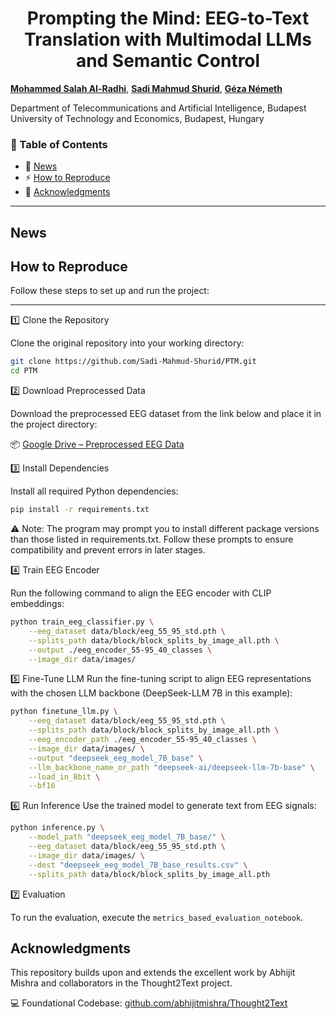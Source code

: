 <h1 align="center"> Prompting the Mind: EEG-to-Text Translation
with Multimodal LLMs and Semantic Control </h1>

[**Mohammed Salah Al-Radhi**](https://malradhi.github.io/),  [**Sadi Mahmud Shurid**](#), [**Géza Németh**](https://scholar.google.ro/citations?user=Qf5PHwoAAAAJ&hl=en/)

Department of Telecommunications and Artificial Intelligence, Budapest University of Technology and Economics, Budapest, Hungary

### 📑 Table of Contents
- 📢 [News](https://github.com/Sadi-Mahmud-Shurid/PTM.git)
- ⚡ [How to Reproduce](#how-to-reproduce)
- 🙏 [Acknowledgments](#acknowledgments)

---

## News

## How to Reproduce

Follow these steps to set up and run the project:

---

1️⃣ Clone the Repository

Clone the original repository into your working directory:

```bash
git clone https://github.com/Sadi-Mahmud-Shurid/PTM.git
cd PTM
```

2️⃣ Download Preprocessed Data

Download the preprocessed EEG dataset from the link below and place it in the project directory:

📦 [Google Drive – Preprocessed EEG Data](https://drive.google.com/drive/folders/1XqV6MMl28iYXkQBMEFHfEXllGmCbqpOu)

3️⃣ Install Dependencies

Install all required Python dependencies:  

```bash
pip install -r requirements.txt
```
⚠️ Note: The program may prompt you to install different package versions than those listed in requirements.txt. Follow these prompts to ensure compatibility and prevent errors in later stages.

4️⃣ Train EEG Encoder

Run the following command to align the EEG encoder with CLIP embeddings:  

```bash
python train_eeg_classifier.py \
    --eeg_dataset data/block/eeg_55_95_std.pth \
    --splits_path data/block/block_splits_by_image_all.pth \
    --output ./eeg_encoder_55-95_40_classes \
    --image_dir data/images/
```
5️⃣ Fine-Tune LLM
Run the fine-tuning script to align EEG representations with the chosen LLM backbone (DeepSeek-LLM 7B in this example):

```bash
python finetune_llm.py \
    --eeg_dataset data/block/eeg_55_95_std.pth \
    --splits_path data/block/block_splits_by_image_all.pth \
    --eeg_encoder_path ./eeg_encoder_55-95_40_classes \
    --image_dir data/images/ \
    --output "deepseek_eeg_model_7B_base" \
    --llm_backbone_name_or_path "deepseek-ai/deepseek-llm-7b-base" \
    --load_in_8bit \
    --bf16
```
6️⃣ Run Inference
Use the trained model to generate text from EEG signals:

```bash
python inference.py \
    --model_path "deepseek_eeg_model_7B_base/" \
    --eeg_dataset data/block/eeg_55_95_std.pth \
    --image_dir data/images/ \
    --dest "deepseek_eeg_model_7B_base_results.csv" \
    --splits_path data/block/block_splits_by_image_all.pth
```
7️⃣ Evaluation

To run the evaluation, execute the `metrics_based_evaluation_notebook`.


## Acknowledgments
This repository builds upon and extends the excellent work by Abhijit Mishra and collaborators in the Thought2Text project.

💻 Foundational Codebase: [github.com/abhijitmishra/Thought2Text](https://github.com/abhijitmishra/Thought2Text.git)
